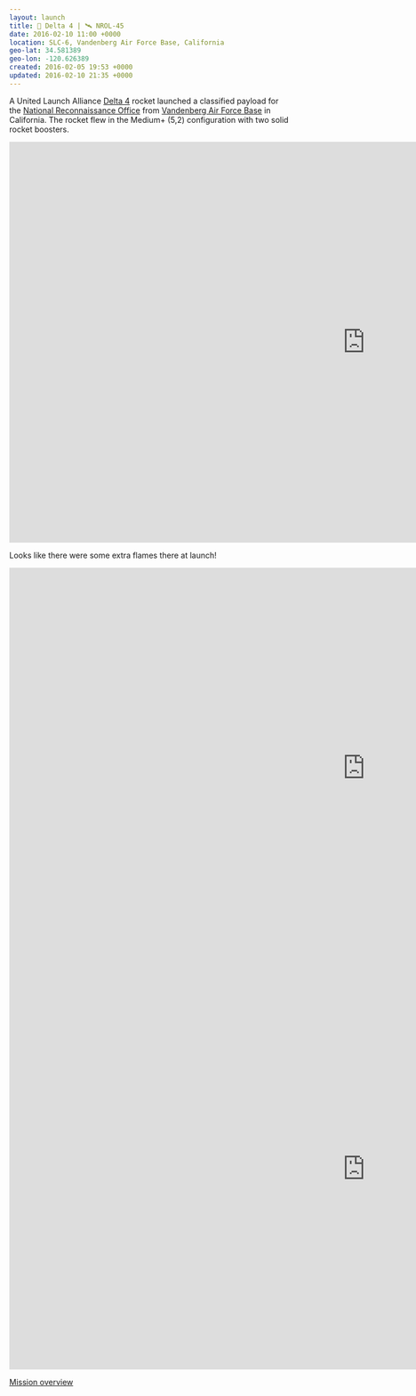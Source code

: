 ```yaml
---
layout: launch
title: 🚀 Delta 4 | 🛰 NROL-45
date: 2016-02-10 11:00 +0000
location: SLC-6, Vandenberg Air Force Base, California
geo-lat: 34.581389
geo-lon: -120.626389
created: 2016-02-05 19:53 +0000
updated: 2016-02-10 21:35 +0000
---
```


A United Launch Alliance [Delta 4](https://en.wikipedia.org/wiki/Delta_IV) rocket launched a classified payload for the [National Reconnaissance Office](https://en.wikipedia.org/wiki/National_Reconnaissance_Office) from [Vandenberg Air Force Base](https://en.wikipedia.org/wiki/Vandenberg_Air_Force_Base) in California. The rocket flew in the Medium+ (5,2) configuration with two solid rocket boosters.

<iframe width="1280" height="720" src="https://www.youtube.com/embed/lGYwP_IuGPA?rel=0" frameborder="0" allowfullscreen></iframe>

Looks like there were some extra flames there at launch!

<iframe width="1280" height="720" src="https://www.youtube.com/embed/RLrCmBI4b2o?rel=0" frameborder="0" allowfullscreen></iframe>

<iframe width="1280" height="720" src="https://www.youtube.com/embed/2F--KbzitI0?rel=0" frameborder="0" allowfullscreen></iframe>

[Mission overview](http://www.ulalaunch.com/delta-iv-to-launch-nrol45.aspx)
